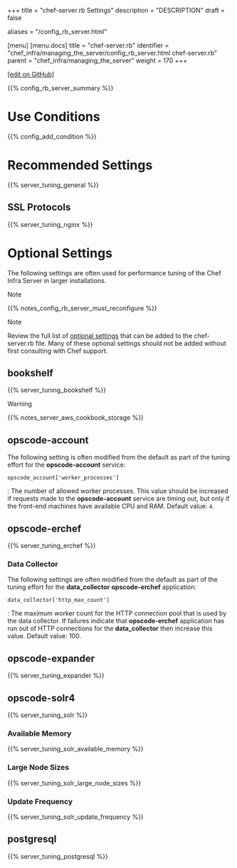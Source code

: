 +++
title = "chef-server.rb Settings"
description = "DESCRIPTION"
draft = false

aliases = "/config_rb_server.html"

[menu]
  [menu.docs]
    title = "chef-server.rb"
    identifier = "chef_infra/managing_the_server/config_rb_server.html chef-server.rb"
    parent = "chef_infra/managing_the_server"
    weight = 170
+++    

[\[edit on
GitHub\]](https://github.com/chef/chef-web-docs/blob/master/chef_master/source/config_rb_server.rst)

{{% config_rb_server_summary %}}

Use Conditions
==============

{{% config_add_condition %}}

Recommended Settings
====================

{{% server_tuning_general %}}

SSL Protocols
-------------

{{% server_tuning_nginx %}}

Optional Settings
=================

The following settings are often used for performance tuning of the Chef
Infra Server in larger installations.

<div class="note" markdown="1">

<div class="admonition-title" markdown="1">

Note

</div>

{{% notes_config_rb_server_must_reconfigure %}}

</div>

<div class="note" markdown="1">

<div class="admonition-title" markdown="1">

Note

</div>

Review the full list of [optional
settings](/config_rb_server_optional_settings/) that can be added to
the chef-server.rb file. Many of these optional settings should not be
added without first consulting with Chef support.

</div>

bookshelf
---------

{{% server_tuning_bookshelf %}}

<div class="warning" markdown="1">

<div class="admonition-title" markdown="1">

Warning

</div>

{{% notes_server_aws_cookbook_storage %}}

</div>

opscode-account
---------------

The following setting is often modified from the default as part of the
tuning effort for the **opscode-account** service:

`opscode_account['worker_processes']`

:   The number of allowed worker processes. This value should be
    increased if requests made to the **opscode-account** service are
    timing out, but only if the front-end machines have available CPU
    and RAM. Default value: `4`.

opscode-erchef
--------------

{{% server_tuning_erchef %}}

### Data Collector

The following settings are often modified from the default as part of
the tuning effort for the **data_collector** **opscode-erchef**
application:

`data_collector['http_max_count']`

:   The maximum worker count for the HTTP connection pool that is used
    by the data collector. If failures indicate that **opscode-erchef**
    application has run out of HTTP connections for the
    **data_collector** then increase this value. Default value: <span
    class="title-ref">100</span>.

opscode-expander
----------------

{{% server_tuning_expander %}}

opscode-solr4
-------------

{{% server_tuning_solr %}}

### Available Memory

{{% server_tuning_solr_available_memory %}}

### Large Node Sizes

{{% server_tuning_solr_large_node_sizes %}}

### Update Frequency

{{% server_tuning_solr_update_frequency %}}

postgresql
----------

{{% server_tuning_postgresql %}}

